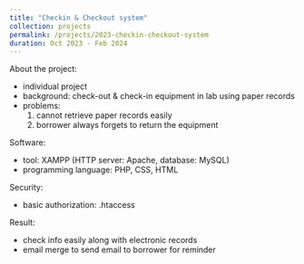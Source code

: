 ```yaml
---
title: "Checkin & Checkout system"
collection: projects
permalink: /projects/2023-checkin-checkout-system
duration: Oct 2023 - Feb 2024
---
```




About the project:
  - individual project
  - background: check-out & check-in equipment in lab using paper records
  - problems:
    1. cannot retrieve paper records easily
    2. borrower always forgets to return the equipment

Software:
  - tool: XAMPP (HTTP server: Apache, database: MySQL)
  - programming language: PHP, CSS, HTML

Security:
  - basic authorization: .htaccess

Result:
  - check info easily along with electronic records
  - email merge to send email to borrower for reminder


